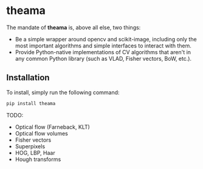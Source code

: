 # theama

The mandate of **theama** is, above all else, two things:

- Be a simple wrapper around opencv and scikit-image, including only the most
important algorithms and simple interfaces to interact with them.
- Provide Python-native implementations of CV algorithms that aren't in any
common Python library (such as VLAD, Fisher vectors, BoW, etc.).

## Installation

To install, simply run the following command:
```bash
pip install theama
```

TODO:
- Optical flow (Farneback, KLT)
- Optical flow volumes
- Fisher vectors
- Superpixels
- HOG, LBP, Haar
- Hough transforms